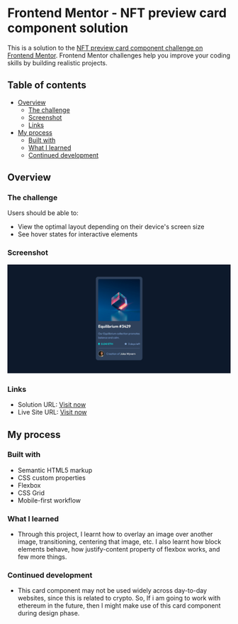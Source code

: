 # Frontend Mentor - NFT preview card component solution

This is a solution to the [NFT preview card component challenge on Frontend Mentor](https://www.frontendmentor.io/challenges/nft-preview-card-component-SbdUL_w0U). Frontend Mentor challenges help you improve your coding skills by building realistic projects. 

## Table of contents

- [Overview](#overview)
  - [The challenge](#the-challenge)
  - [Screenshot](#screenshot)
  - [Links](#links)
- [My process](#my-process)
  - [Built with](#built-with)
  - [What I learned](#what-i-learned)
  - [Continued development](#continued-development)
  
## Overview

### The challenge

Users should be able to:

- View the optimal layout depending on their device's screen size
- See hover states for interactive elements

### Screenshot

![Website Output Screenshot](images/screenshot.png)

### Links

- Solution URL:  [Visit now](https://github.com/prabhu30/nft-preview-card-component)
- Live Site URL:  [Visit now](https://prabhu30.github.io/nft-preview-card-component)

## My process

### Built with

- Semantic HTML5 markup
- CSS custom properties
- Flexbox
- CSS Grid
- Mobile-first workflow

### What I learned

- Through this project, I learnt how to overlay an image over another image, transitioning, centering that image, etc. I also learnt how block elements behave, how justify-content property of flexbox works, and few more things.

### Continued development
- This card component may not be used widely across day-to-day websites, since this is related to crypto. So, If i am going to work with ethereum in the future, then I might make use of this card component during design phase.
